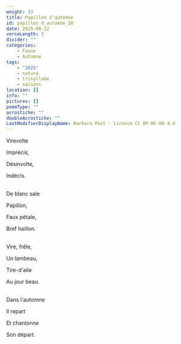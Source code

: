 ```yaml
---
weight: 33
title: Papillon d'automne
id: papillon_d_automne_28
date: 2025-08-22
verseLength: 3
divider: ""
categories:
    - Faune
    - Automne
tags:
    - "2025"
    - nature
    - trisyllabe
    - saisons
location: []
info: ""
pictures: []
poemType: ""
acrostiche: ""
doubleAcrostiche: ""
LastModifierDisplayName: Barbara Post - Licence CC BY-NC-ND 4.0
---
```

Virevolte

Imprécis,

Désinvolte,

Indécis.

 \
De blanc sale

Papillon,

Faux pétale,

Bref haillon.

 \
Vire, frêle,

Un lambeau,

Tire-d'aile

Au jour beau.

 \
Dans l'automne

Il repart

Et chantonne

Son départ.
